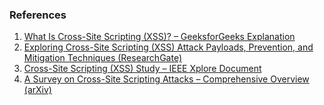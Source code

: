 ### References  

1. [What Is Cross-Site Scripting (XSS)? – GeeksforGeeks Explanation](https://www.geeksforgeeks.org/ethical-hacking/what-is-cross-site-scripting-xss/)
2. [Exploring Cross-Site Scripting (XSS) Attack Payloads, Prevention, and Mitigation Techniques (ResearchGate)](https://www.researchgate.net/publication/360400563_Exploring_Cross-Site_Scripting_XSS_Attack_Payloads_Prevention_and_Mitigation_Techniques)
3. [Cross-Site Scripting (XSS) Study – IEEE Xplore Document](https://ieeexplore.ieee.org/document/9132894)
4. [A Survey on Cross-Site Scripting Attacks – Comprehensive Overview (arXiv)](https://arxiv.org/abs/2205.08425)